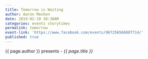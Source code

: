 ```yaml
---
title: Tomorrow is Waiting
author: Aaron Meshon
date: 2019-02-10 10:30AM
categories: events storytimes
permalink: tomorrow
event-link: 'https://www.facebook.com/events/967256566807714/'
published: true
---
```

{{ page.author }} presents - *{{ page.title }}*
